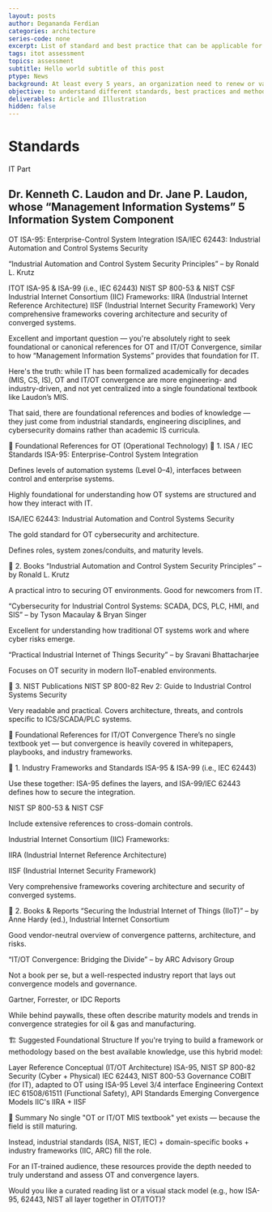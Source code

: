 ```yaml
---
layout: posts
author: Degananda Ferdian
categories: architecture
series-code: none
excerpt: List of standard and best practice that can be applicable for modern industrial IT-OT System.
tags: itot assessment
topics: assessment
subtitle: Hello world subtitle of this post
ptype: News
background: At least every 5 years, an organization need to renew or validate their existing ITOT blueprint, especially to check whether the blueprint still following latest cutting-edge ITOT technology.
objective: to understand different standards, best practices and methodologies to assess modern ITOT architecture on Industry
deliverables: Article and Illustration
hidden: false
---
```


# Standards

IT Part
## Dr. Kenneth C. Laudon and Dr. Jane P. Laudon, whose “Management Information Systems” 5 Information System Component

OT
ISA-95: Enterprise-Control System Integration
ISA/IEC 62443: Industrial Automation and Control Systems Security

“Industrial Automation and Control System Security Principles” – by Ronald L. Krutz

ITOT
ISA-95 & ISA-99 (i.e., IEC 62443)
NIST SP 800-53 & NIST CSF
Industrial Internet Consortium (IIC) Frameworks:
IIRA (Industrial Internet Reference Architecture)
IISF (Industrial Internet Security Framework)
Very comprehensive frameworks covering architecture and security of converged systems.


Excellent and important question — you're absolutely right to seek foundational or canonical references for OT and IT/OT Convergence, similar to how “Management Information Systems” provides that foundation for IT.

Here's the truth: while IT has been formalized academically for decades (MIS, CS, IS), OT and IT/OT convergence are more engineering- and industry-driven, and not yet centralized into a single foundational textbook like Laudon’s MIS.

That said, there are foundational references and bodies of knowledge — they just come from industrial standards, engineering disciplines, and cybersecurity domains rather than academic IS curricula.

🔧 Foundational References for OT (Operational Technology)
📘 1. ISA / IEC Standards
ISA-95: Enterprise-Control System Integration

Defines levels of automation systems (Level 0–4), interfaces between control and enterprise systems.

Highly foundational for understanding how OT systems are structured and how they interact with IT.

ISA/IEC 62443: Industrial Automation and Control Systems Security

The gold standard for OT cybersecurity and architecture.

Defines roles, system zones/conduits, and maturity levels.

📘 2. Books
“Industrial Automation and Control System Security Principles” – by Ronald L. Krutz

A practical intro to securing OT environments. Good for newcomers from IT.

“Cybersecurity for Industrial Control Systems: SCADA, DCS, PLC, HMI, and SIS” – by Tyson Macaulay & Bryan Singer

Excellent for understanding how traditional OT systems work and where cyber risks emerge.

“Practical Industrial Internet of Things Security” – by Sravani Bhattacharjee

Focuses on OT security in modern IIoT-enabled environments.

📘 3. NIST Publications
NIST SP 800-82 Rev 2: Guide to Industrial Control Systems Security

Very readable and practical. Covers architecture, threats, and controls specific to ICS/SCADA/PLC systems.

🔄 Foundational References for IT/OT Convergence
There’s no single textbook yet — but convergence is heavily covered in whitepapers, playbooks, and industry frameworks.

📘 1. Industry Frameworks and Standards
ISA-95 & ISA-99 (i.e., IEC 62443)

Use these together: ISA-95 defines the layers, and ISA-99/IEC 62443 defines how to secure the integration.

NIST SP 800-53 & NIST CSF

Include extensive references to cross-domain controls.

Industrial Internet Consortium (IIC) Frameworks:

IIRA (Industrial Internet Reference Architecture)

IISF (Industrial Internet Security Framework)

Very comprehensive frameworks covering architecture and security of converged systems.

📘 2. Books & Reports
“Securing the Industrial Internet of Things (IIoT)” – by Anne Hardy (ed.), Industrial Internet Consortium

Good vendor-neutral overview of convergence patterns, architecture, and risks.

“IT/OT Convergence: Bridging the Divide” – by ARC Advisory Group

Not a book per se, but a well-respected industry report that lays out convergence models and governance.

Gartner, Forrester, or IDC Reports

While behind paywalls, these often describe maturity models and trends in convergence strategies for oil & gas and manufacturing.

🏗️ Suggested Foundational Structure
If you're trying to build a framework or methodology based on the best available knowledge, use this hybrid model:

Layer	Reference
Conceptual (IT/OT Architecture)	ISA-95, NIST SP 800-82
Security (Cyber + Physical)	IEC 62443, NIST 800-53
Governance	COBIT (for IT), adapted to OT using ISA-95 Level 3/4 interface
Engineering Context	IEC 61508/61511 (Functional Safety), API Standards
Emerging Convergence Models	IIC's IIRA + IISF

🎯 Summary
No single "OT or IT/OT MIS textbook" yet exists — because the field is still maturing.

Instead, industrial standards (ISA, NIST, IEC) + domain-specific books + industry frameworks (IIC, ARC) fill the role.

For an IT-trained audience, these resources provide the depth needed to truly understand and assess OT and convergence layers.

Would you like a curated reading list or a visual stack model (e.g., how ISA-95, 62443, NIST all layer together in OT/ITOT)?
